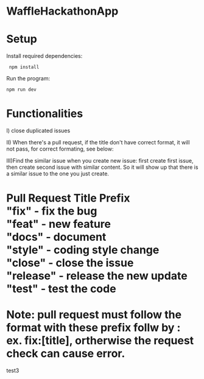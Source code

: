 # WaffleHackathonApp

# Setup

Install required dependencies:
 ```
  npm install
```
Run the program: 
 ```
 npm run dev 
```

# Functionalities

I) close duplicated issues 

II) When there's a pull request, if the title don't have correct format, it will not pass, for correct formating, see below:


III)Find the similar issue when you create new issue:
first create first issue, then create second issue with similar content.
So it will show up that there is a similar issue to the one you just create.

<strong>Pull Request Title Prefix</strong><br>
  "fix" - fix the bug<br>
  "feat" - new feature<br>
  "docs" - document<br>
  "style" - coding style change<br>
  "close" - close the issue<br>
  "release" - release the new update<br>
  "test" - test the code<br><br>
<strong>Note:</strong> pull request must follow the format with these prefix follw by : ex. fix:[title], ortherwise the request check can cause error.
======================
test3
